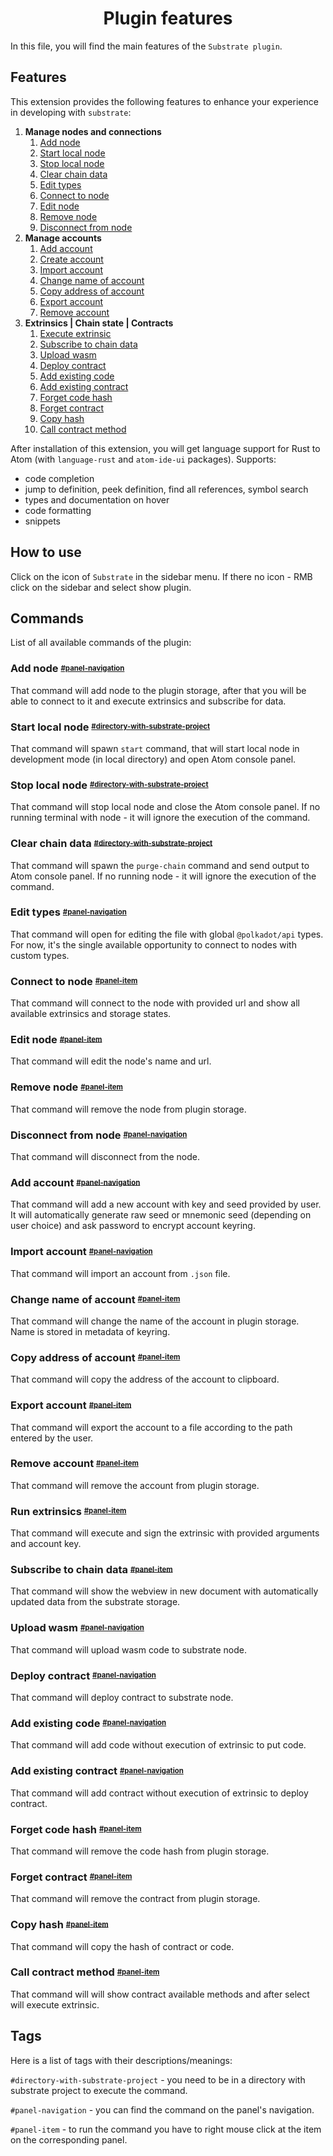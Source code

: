 <h1 align="center">Plugin features</h1>

In this file, you will find the main features of the `Substrate plugin`.

## Features

This extension provides the following features to enhance your experience in developing with `substrate`:

1. __Manage nodes and connections__
   1. [Add node](#add-node)
   2. [Start local node](#start-local-node)
   3. [Stop local node](#stop-local-node)
   4. [Clear chain data](#clear-chain-data)
   5. [Edit types](#edit-types)
   6. [Connect to node](#connect-to-node)
   7. [Edit node](#edit-node)
   8. [Remove node](#remove-node)
   9. [Disconnect from node](#disconnect-from-node)
2. __Manage accounts__
   1. [Add account](#add-account)
   2. [Create account](#create-account)
   3. [Import account](#import-account)
   4. [Change name of account](#change-name-of-account)
   5. [Copy address of account](#copy-address-of-account)
   6. [Export account](#export-account)
   7. [Remove account](#remove-account)
3. __Extrinsics | Chain state | Contracts__
   1. [Execute extrinsic](#execute-extrinsic)
   2. [Subscribe to chain data](#subscribe-to-chain-data)
   3. [Upload wasm](#upload-wasm)
   4. [Deploy contract](#deploy-contract)
   5. [Add existing code](#add-existing-code)
   6. [Add existing contract](#add-existing-contract)
   7. [Forget code hash](#forget-code-hash)
   8. [Forget contract](#forget-contract)
   9. [Copy hash](#copy-hash)
   10. [Call contract method](#call-contract-method)

After installation of this extension, you will get language support for Rust to Atom (with `language-rust` and `atom-ide-ui` packages). Supports:

* code completion
* jump to definition, peek definition, find all references, symbol search
* types and documentation on hover
* code formatting
* snippets

## How to use

Click on the icon of `Substrate` in the sidebar menu. If there no icon - RMB click on the sidebar and select show plugin.

## Commands

List of all available commands of the plugin:

### Add node <sup><sub> [#panel-navigation](#tags)

That command will add node to the plugin storage, after that you will be able to connect to it and execute extrinsics and subscribe for data.

### Start local node <sup><sub> [#directory-with-substrate-project](#tags)

That command will spawn `start` command, that will start local node in development mode (in local directory) and open Atom console panel.

### Stop local node <sup><sub> [#directory-with-substrate-project](#tags)

That command will stop local node and close the Atom console panel. If no running terminal with node - it will ignore the execution of the command.

### Clear chain data <sup><sub> [#directory-with-substrate-project](#tags)

That command will spawn the `purge-chain` command and send output to Atom console panel. If no running node - it will ignore the execution of the command.

### Edit types <sup><sub> [#panel-navigation](#tags)

That command will open for editing the file with global `@polkadot/api` types. For now, it's the single available opportunity to connect to nodes with custom types.

### Connect to node <sup><sub> [#panel-item](#tags)

That command will connect to the node with provided url and show all available extrinsics and storage states.

### Edit node <sup><sub> [#panel-item](#tags)

That command will edit the node's name and url.

### Remove node <sup><sub> [#panel-item](#tags)

That command will remove the node from plugin storage.

### Disconnect from node <sup><sub> [#panel-navigation](#tags)

That command will disconnect from the node.

### Add account <sup><sub> [#panel-navigation](#tags)

That command will add a new account with key and seed provided by user. It will automatically generate raw seed or mnemonic seed (depending on user choice) and ask password to encrypt account keyring.

### Import account <sup><sub> [#panel-navigation](#tags)

That command will import an account from `.json` file.

### Change name of account <sup><sub> [#panel-item](#tags)

That command will change the name of the account in plugin storage. Name is stored in metadata of keyring.

### Copy address of account <sup><sub> [#panel-item](#tags)

That command will copy the address of the account to clipboard.

### Export account <sup><sub> [#panel-item](#tags)

That command will export the account to a file according to the path entered by the user.

### Remove account <sup><sub> [#panel-item](#tags)

That command will remove the account from plugin storage.

### Run extrinsics <sup><sub> [#panel-item](#tags)

That command will execute and sign the extrinsic with provided arguments and account key.

### Subscribe to chain data <sup><sub> [#panel-item](#tags)

That command will show the webview in new document with automatically updated data from the substrate storage.

### Upload wasm <sup><sub> [#panel-navigation](#tags)

That command will upload wasm code to substrate node.

### Deploy contract <sup><sub> [#panel-navigation](#tags)

That command will deploy contract to substrate node.

### Add existing code <sup><sub> [#panel-navigation](#tags)

That command will add code without execution of extrinsic to put code.

### Add existing contract <sup><sub> [#panel-navigation](#tags)

That command will add contract without execution of extrinsic to deploy contract.

### Forget code hash <sup><sub> [#panel-item](#tags)

That command will remove the code hash from plugin storage.

### Forget contract <sup><sub> [#panel-item](#tags)

That command will remove the contract from plugin storage.

### Copy hash <sup><sub> [#panel-item](#tags)

That command will copy the hash of contract or code.

### Call contract method <sup><sub> [#panel-item](#tags)

That command will will show contract available methods and after select will execute extrinsic.

## Tags

Here is a list of tags with their descriptions/meanings:

`#directory-with-substrate-project` - you need to be in a directory with substrate project to execute the command.

`#panel-navigation` - you can find the command on the panel's navigation.

`#panel-item` - to run the command you have to right mouse click at the item on the corresponding panel.
